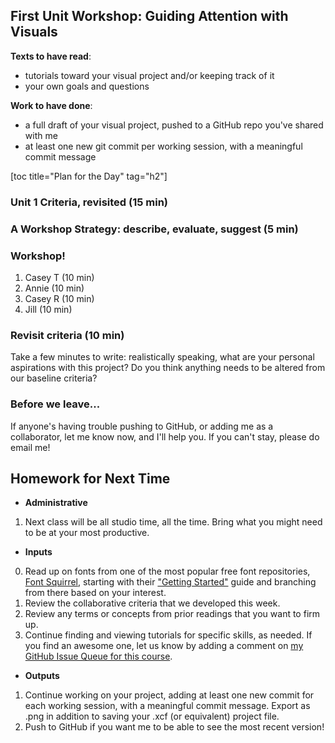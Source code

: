 ## First Unit Workshop: Guiding Attention with Visuals
**Texts to have read**:

* tutorials toward your visual project and/or keeping track of it
* your own goals and questions

**Work to have done**:

* a full draft of your visual project, pushed to a GitHub repo you've shared with me
* at least one new git commit per working session, with a meaningful commit message



<!-- ## Plan for the Day -->
[toc title="Plan for the Day" tag="h2"]

### Unit 1 Criteria, revisited (15 min)

### A Workshop Strategy: describe, evaluate, suggest (5 min)

### Workshop!

1. Casey T (10 min)
2. Annie (10 min)
3. Casey R (10 min)
4. Jill (10 min)

### Revisit criteria (10 min)
Take a few minutes to write: realistically speaking, what are your personal aspirations with this project? Do you think anything needs to be altered from our baseline criteria?


### Before we leave...

If anyone's having trouble pushing to GitHub, or adding me as a collaborator, let me know now, and I'll help you. If you can't stay, please do email me!


## Homework for Next Time

* **Administrative**
 1. Next class will be all studio time, all the time. Bring what you might need to be at your most productive.
* **Inputs**
 0. Read up on fonts from one of the most popular free font repositories, <a href="www.fontsquirrel.com">Font Squirrel</a>, starting with their <a href="https://www.fontsquirrel.com/resources/getting-started">"Getting Started"</a> guide and branching from there based on your interest.
 1. Review the collaborative criteria that we developed this week.
 2. Review any terms or concepts from prior readings that you want to firm up.
 3. Continue finding and viewing tutorials for specific skills, as needed. If you find an awesome one, let us know by adding a comment on [my GitHub Issue Queue for this course](https://github.com/benmiller314/fall-2017/issues/1).
* **Outputs**
 1. Continue working on your project, adding at least one new commit for each working session, with a meaningful commit message. Export as .png in addition to saving your .xcf (or equivalent) project file.
 2. Push to GitHub if you want me to be able to see the most recent version!
